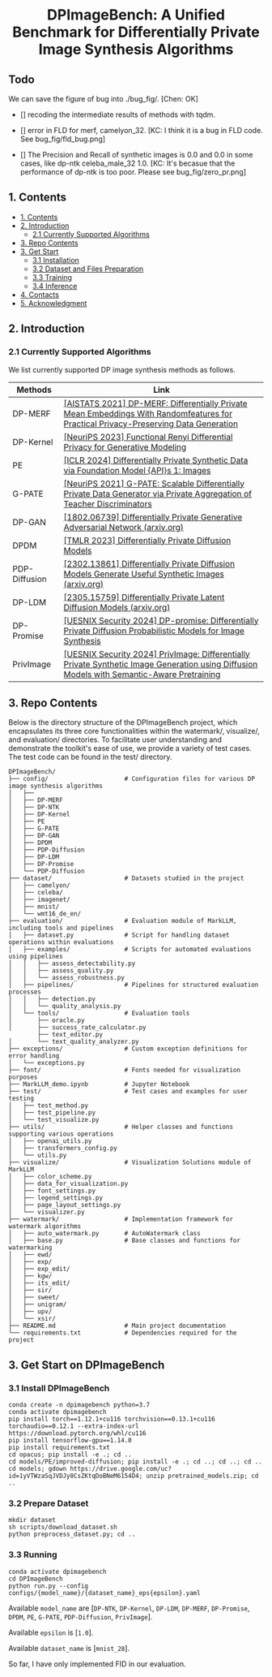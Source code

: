 <div align=center>
  
# DPImageBench: A Unified Benchmark for Differentially Private Image Synthesis Algorithms
</div>

## Todo

We can save the figure of bug into ./bug_fig/. [Chen: OK]

- [] recoding the intermediate results of methods with tqdm.

- [] error in FLD for merf, camelyon_32. [KC: I think it is a bug in FLD code. See bug_fig/fld_bug.png]

- [] The Precision and Recall of synthetic images is 0.0 and 0.0 in some cases, like dp-ntk celeba_male_32 1.0. [KC: It's becasue that the performance of dp-ntk is too poor. Please see bug_fig/zero_pr.png]


## 1. Contents
  - [1. Contents](#1-contents)
  - [2. Introduction](#2-introduction)
    - [2.1 Currently Supported Algorithms](#21-currently-supported-algorithms)
  - [3. Repo Contents](#3-repo-contents)
  - [3. Get Start](#3-get-start)
    - [3.1 Installation](#31-installation)
    - [3.2 Dataset and Files Preparation](#32-dataset-and-files-preparation)
    - [3.3 Training](#33-training)
    - [3.4 Inference](#34-inference)
  - [4. Contacts](#4-contacts)
  - [5. Acknowledgment](#5-acknowledgment)

## 2. Introduction

### 2.1 Currently Supported Algorithms

We list currently supported DP image synthesis methods as follows.

  | Methods |  Link                                                         |
  | -------------- | ------------------------------------------------------------ |
  | DP-MERF            |  [\[AISTATS 2021\] DP-MERF: Differentially Private Mean Embeddings With Randomfeatures for Practical Privacy-Preserving Data Generation](https://proceedings.mlr.press/v130/harder21a.html) |
  | DP-Kernel        |  [\[NeuriPS 2023\] Functional Renyi Differential Privacy for Generative Modeling](https://proceedings.neurips.cc/paper_files/paper/2023/hash/2f9ee101e35b890d9eae79ee27bcd69a-Abstract-Conference.html) |
  | PE          |  [\[ICLR 2024\] Differentially Private Synthetic Data via Foundation Model {API}s 1: Images](https://openreview.net/forum?id=YEhQs8POIo) |
  | G-PATE            |  [\[NeuriPS 2021\] G-PATE: Scalable Differentially Private Data Generator via Private Aggregation of Teacher Discriminators](https://proceedings.neurips.cc/paper_files/paper/2021/hash/171ae1bbb81475eb96287dd78565b38b-Abstract.html) |
  | DP-GAN            |  [\[1802.06739\] Differentially Private Generative Adversarial Network (arxiv.org)](https://arxiv.org/abs/1802.06739) |
  | DPDM          |  [\[TMLR 2023\] Differentially Private Diffusion Models](https://openreview.net/forum?id=ZPpQk7FJXF) |
  | PDP-Diffusion       | [\[2302.13861\] Differentially Private Diffusion Models Generate Useful Synthetic Images (arxiv.org)](https://arxiv.org/abs/2305.15759) |
  | DP-LDM            | [\[2305.15759\] Differentially Private Latent Diffusion Models (arxiv.org)](https://arxiv.org/abs/2302.13861)            |
  | DP-Promise       | [\[UESNIX Security 2024\] DP-promise: Differentially Private Diffusion Probabilistic Models for Image Synthesis](https://www.usenix.org/conference/usenixsecurity24/presentation/wang-haichen) |
  | PrivImage       | [\[UESNIX Security 2024\] PrivImage: Differentially Private Synthetic Image Generation using Diffusion Models with Semantic-Aware Pretraining](https://www.usenix.org/conference/usenixsecurity24/presentation/li-kecen) |


## 3. Repo Contents

Below is the directory structure of the DPImageBench project, which encapsulates its three core functionalities within the watermark/, visualize/, and evaluation/ directories. To facilitate user understanding and demonstrate the toolkit's ease of use, we provide a variety of test cases. The test code can be found in the test/ directory.


```plaintext
DPImageBench/
├── config/                     # Configuration files for various DP image synthesis algorithms
│   ├──            
│   ├── DP-MERF      
│   ├── DP-NTK       
│   ├── DP-Kernel
│   ├── PE            
│   ├── G-PATE            
│   ├── DP-GAN         
│   ├── DPDM        
│   ├── PDP-Diffusion      
│   ├── DP-LDM   
│   ├── DP-Promise     
│   └── PDP-Diffusion         
├── dataset/                    # Datasets studied in the project
│   ├── camelyon/
│   ├── celeba/
│   ├── imagenet/
│   ├── mnist/
│   └── wmt16_de_en/
├── evaluation/                 # Evaluation module of MarkLLM, including tools and pipelines
│   ├── dataset.py              # Script for handling dataset operations within evaluations
│   ├── examples/               # Scripts for automated evaluations using pipelines
│   │   ├── assess_detectability.py  
│   │   ├── assess_quality.py    
│   │   └── assess_robustness.py   
│   ├── pipelines/              # Pipelines for structured evaluation processes
│   │   ├── detection.py    
│   │   └── quality_analysis.py 
│   └── tools/                  # Evaluation tools
│       ├── oracle.py
│       ├── success_rate_calculator.py  
        ├── text_editor.py         
│       └── text_quality_analyzer.py   
├── exceptions/                 # Custom exception definitions for error handling
│   └── exceptions.py
├── font/                       # Fonts needed for visualization purposes
├── MarkLLM_demo.ipynb          # Jupyter Notebook
├── test/                       # Test cases and examples for user testing
│   ├── test_method.py      
│   ├── test_pipeline.py    
│   └── test_visualize.py   
├── utils/                      # Helper classes and functions supporting various operations
│   ├── openai_utils.py     
│   ├── transformers_config.py 
│   └── utils.py            
├── visualize/                  # Visualization Solutions module of MarkLLM
│   ├── color_scheme.py    
│   ├── data_for_visualization.py  
│   ├── font_settings.py    
│   ├── legend_settings.py  
│   ├── page_layout_settings.py 
│   └── visualizer.py       
├── watermark/                  # Implementation framework for watermark algorithms
│   ├── auto_watermark.py       # AutoWatermark class
│   ├── base.py                 # Base classes and functions for watermarking
│   ├── ewd/                
│   ├── exp/               
│   ├── exp_edit/          
│   ├── kgw/
│   ├── its_edit/                 
│   ├── sir/               
│   ├── sweet/              
│   ├── unigram/           
│   ├── upv/                
│   └── xsir/               
├── README.md                   # Main project documentation
└── requirements.txt            # Dependencies required for the project
```

## 3. Get Start on DPImageBench

### 3.1 Install DPImageBench

 ```
conda create -n dpimagebench python=3.7
conda activate dpimagebench
pip install torch==1.12.1+cu116 torchvision==0.13.1+cu116 torchaudio==0.12.1 --extra-index-url https://download.pytorch.org/whl/cu116
pip install tensorflow-gpu==1.14.0
pip install requirements.txt
cd opacus; pip install -e .; cd ..
cd models/PE/improved-diffusion; pip install -e .; cd ..; cd ..; cd ..
cd models; gdown https://drive.google.com/uc?id=1yVTWzaSqJVDJy8CsZKtqDoBNeM6154D4; unzip pretrained_models.zip; cd ..
 ```

### 3.2 Prepare Dataset

 ```
mkdir dataset
sh scripts/download_dataset.sh
python preprocess_dataset.py; cd ..
 ```

### 3.3 Running

 ```
conda activate dpimagebench
cd DPImageBench
python run.py --config configs/{model_name}/{dataset_name}_eps{epsilon}.yaml
 ```

Available `model_name` are [`DP-NTK`, `DP-Kernel`, `DP-LDM`, `DP-MERF`, `DP-Promise`, `DPDM`, `PE`, `G-PATE`, `PDP-Diffusion`, `PrivImage`].

Available `epsilon` is [`1.0`].

Available `dataset_name` is [`mnist_28`].

So far, I have only implemented FID in our evaluation.
